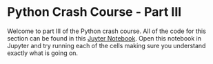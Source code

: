 # Python Crash Course - Part III
Welcome to part III of the Python crash course. All of the code for this section can be found in this [Juyter Notebook](Crash-Course-Part-III.ipynb). Open this notebook in Jupyter and try running each of the cells making sure you understand exactly what is going on.